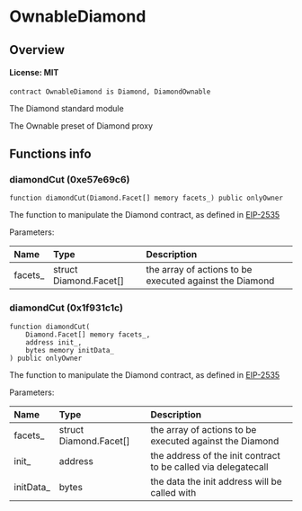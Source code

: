 # OwnableDiamond

## Overview

#### License: MIT

```solidity
contract OwnableDiamond is Diamond, DiamondOwnable
```

The Diamond standard module

The Ownable preset of Diamond proxy
## Functions info

### diamondCut (0xe57e69c6)

```solidity
function diamondCut(Diamond.Facet[] memory facets_) public onlyOwner
```

The function to manipulate the Diamond contract, as defined in [EIP-2535](https://eips.ethereum.org/EIPS/eip-2535)


Parameters:

| Name    | Type                   | Description                                             |
| :------ | :--------------------- | :------------------------------------------------------ |
| facets_ | struct Diamond.Facet[] | the array of actions to be executed against the Diamond |

### diamondCut (0x1f931c1c)

```solidity
function diamondCut(
    Diamond.Facet[] memory facets_,
    address init_,
    bytes memory initData_
) public onlyOwner
```

The function to manipulate the Diamond contract, as defined in [EIP-2535](https://eips.ethereum.org/EIPS/eip-2535)


Parameters:

| Name      | Type                   | Description                                                     |
| :-------- | :--------------------- | :-------------------------------------------------------------- |
| facets_   | struct Diamond.Facet[] | the array of actions to be executed against the Diamond         |
| init_     | address                | the address of the init contract to be called via delegatecall  |
| initData_ | bytes                  | the data the init address will be called with                   |
